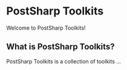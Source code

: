 ﻿PostSharp Toolkits
==================

Welcome to PostSharp Toolkits!

What is PostSharp Toolkits?
---------------------------

PostSharp Toolkits is a collection of toolkits ...
